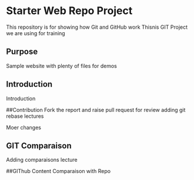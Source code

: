 # Starter Web Repo Project

This repository is for showing how Git and GitHub work
Thisnis GIT Project we are using for training

## Purpose

Sample website with plenty of files for demos

## Introduction
Introduction

##Contribution
Fork the report and raise pull request for review
adding git rebase lectures

Moer changes

## GIT Comparaison
Adding comparaisons lecture

##GIThub Content
Comparaison with Repo